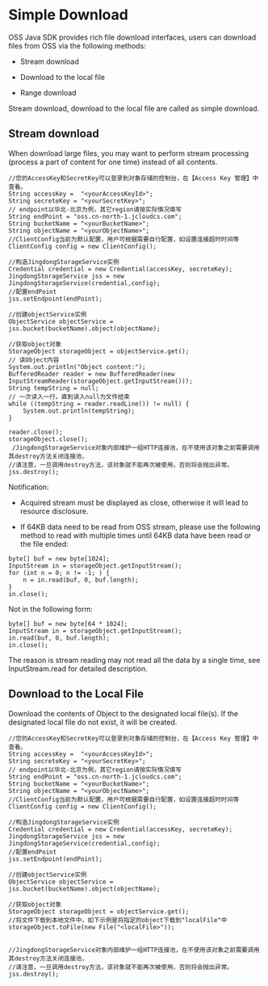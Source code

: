 # Simple Download

OSS Java SDK provides rich file download interfaces, users can download files from OSS via the following methods:

* Stream download

* Download to the local file

* Range download

Stream download, download to the local file are called as simple download.

## Stream download

When download large files, you may want to perform stream processing (process a part of content for one time) instead of all contents.
```
//您的AccessKey和SecretKey可以登录到对象存储的控制台，在【Access Key 管理】中查看。  
String accessKey =  "<yourAccessKeyId>";  
String secreteKey = "<yourSecretKey>";       
// endpoint以华北-北京为例，其它region请按实际情况填写  
String endPoint = "oss.cn-north-1.jcloudcs.com";  
String bucketName = "<yourBucketName>";  
String objectName = "<yourObjectName>";  
//ClientConfig当前为默认配置，用户可根据需要自行配置，如设置连接超时时间等  
ClientConfig config = new ClientConfig();  
 
//构造JingdongStorageService实例  
Credential credential = new Credential(accessKey, secreteKey);  
JingdongStorageService jss = new JingdongStorageService(credential,config); 
//配置endPoint  
jss.setEndpoint(endPoint);    
  
//创建objectService实例  
ObjectService objectService = jss.bucket(bucketName).object(objectName);  
 
//获取object对象  
StorageObject storageObject = objectService.get();  
// 读Object内容  
System.out.println("Object content:");  
BufferedReader reader = new BufferedReader(new InputStreamReader(storageObject.getInputStream()));  
String tempString = null;  
// 一次读入一行，直到读入null为文件结束  
while ((tempString = reader.readLine()) != null) {  
    System.out.println(tempString);  
}  

reader.close();       
storageObject.close();  
 /JingdongStorageService对象内部维护一组HTTP连接池，在不使用该对象之前需要调用其destroy方法关闭连接池，  
//请注意，一旦调用destroy方法，该对象就不能再次被使用，否则将会抛出异常。  
jss.destroy();
```
Notification:

* Acquired stream must be displayed as close, otherwise it will lead to resource disclosure.

* If 64KB data need to be read from OSS stream, please use the following method to read with multiple times until 64KB data have been read or the file ended:
```
byte[] buf = new byte[1024];  
InputStream in = storageObject.getInputStream();  
for (int n = 0; n != -1; ) {  
    n = in.read(buf, 0, buf.length);  
}  
in.close();
```
Not in the following form:
```
byte[] buf = new byte[64 * 1024];  
InputStream in = storageObject.getInputStream();  
in.read(buf, 0, buf.length);  
in.close();
```
The reason is stream reading may not read all the data by a single time, see InputStream.read for detailed description.

## Download to the Local File

Download the contents of Object to the designated local file(s). If the designated local file do not exist, it will be created.
```
//您的AccessKey和SecretKey可以登录到对象存储的控制台，在【Access Key 管理】中查看。  
String accessKey =  "<yourAccessKeyId>";  
String secreteKey = "<yourSecretKey>";       
// endpoint以华北-北京为例，其它region请按实际情况填写  
String endPoint = "oss.cn-north-1.jcloudcs.com";  
String bucketName = "<yourBucketName>";  
String objectName = "<yourObjectName>";   
//ClientConfig当前为默认配置，用户可根据需要自行配置，如设置连接超时时间等  
ClientConfig config = new ClientConfig();  
  
//构造JingdongStorageService实例  
Credential credential = new Credential(accessKey, secreteKey);  
JingdongStorageService jss = new JingdongStorageService(credential,config); 
//配置endPoint  
jss.setEndpoint(endPoint);    
  
//创建objectService实例  
ObjectService objectService = jss.bucket(bucketName).object(objectName);  

//获取object对象  
StorageObject storageObject = objectService.get();  
//将文件下载到本地文件中，如下示例是将指定的object下载到"localFile"中  
storageObject.toFile(new File("<localFile>"));  

 
//JingdongStorageService对象内部维护一组HTTP连接池，在不使用该对象之前需要调用其destroy方法关闭连接池，  
//请注意，一旦调用destroy方法，该对象就不能再次被使用，否则将会抛出异常。  
jss.destroy();
```
